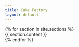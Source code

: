 ```yaml
---
title: Cake Factory
layout: default
---
```


<main class="page-content" aria-label="Content" onclick="$('.site-nav').removeClass('active')">
	<div itemscope itemtype="http://schema.org/Organization">
		<meta itemprop="name" content="cake factory">
		<meta itemprop="location" content="Boston">
		<meta itemprop="keywords" content="techno, music, dance, events, label, electronic, IDM">
	    {% for section in site.sections %}
	    	<section id="{{ section.title }}" class="closed">
	        	{{ section.content }}
	    	</section>
	    {% endfor %}
	</div><!-- itemscope -->
</main>